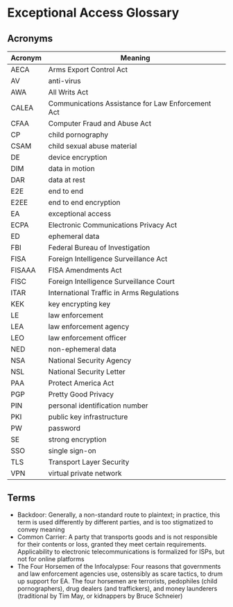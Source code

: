 # Exceptional Access Glossary

## Acronyms

<!-- NOTE: capitalize as you would in the middle of a sentence -->

<!-- start acronyms -->

| Acronym | Meaning                                           |
| ------- | ------------------------------------------------- |
| AECA    | Arms Export Control Act                           |
| AV      | anti-virus                                        |
| AWA     | All Writs Act                                     |
| CALEA   | Communications Assistance for Law Enforcement Act |
| CFAA    | Computer Fraud and Abuse Act                      |
| CP      | child pornography                                 |
| CSAM    | child sexual abuse material                       |
| DE      | device encryption                                 |
| DIM     | data in motion                                    |
| DAR     | data at rest                                      |
| E2E     | end to end                                        |
| E2EE    | end to end encryption                             |
| EA      | exceptional access                                |
| ECPA    | Electronic Communications Privacy Act             |
| ED      | ephemeral data                                    |
| FBI     | Federal Bureau of Investigation                   |
| FISA    | Foreign Intelligence Surveillance Act             |
| FISAAA  | FISA Amendments Act                               |
| FISC    | Foreign Intelligence Surveillance Court           |
| ITAR    | International Traffic in Arms Regulations         |
| KEK     | key encrypting key                                |
| LE      | law enforcement                                   |
| LEA     | law enforcement agency                            |
| LEO     | law enforcement officer                           |
| NED     | non-ephemeral data                                |
| NSA     | National Security Agency                          |
| NSL     | National Security Letter                          |
| PAA     | Protect America Act                               |
| PGP     | Pretty Good Privacy                               |
| PIN     | personal identification number                    |
| PKI     | public key infrastructure                         |
| PW      | password                                          |
| SE      | strong encryption                                 |
| SSO     | single sign-on                                    |
| TLS     | Transport Layer Security                          |
| VPN     | virtual private network                           |

<!-- end acronyms -->

## Terms

<!-- NOTE: Do not end with a period. The package adds this for you. -->

<!-- start terms -->

* Backdoor: Generally, a non-standard route to plaintext; in practice, this term is used differently by different
  parties, and is too stigmatized to convey meaning
* Common Carrier: A party that transports goods and is not responsible for their contents or loss, granted they meet
  certain requirements. Applicability to electronic telecommunications is formalized for ISPs, but not for online
  platforms
* The Four Horsemen of the Infocalypse: Four reasons that governments and law enforcement agencies use, ostensibly as
  scare tactics, to drum up support for EA. The four horsemen are terrorists, pedophiles (child pornographers), drug
  dealers (and traffickers), and money launderers (traditional by Tim May, or kidnappers by Bruce Schneier)

<!-- end terms -->
